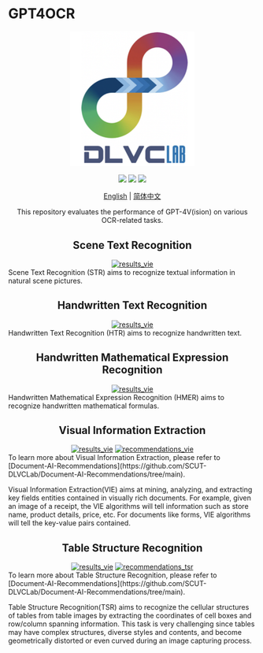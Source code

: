 # GPT4OCR

<div align="center">
  <p>
      <img width="50%" src="images/DLVC.png"></a>
  </p>

  <a href=""><img src="https://img.shields.io/github/stars/{SCUT-DLVCLab}/{GPT4OCR}.svg"></a>
  <a href=""><img src="https://img.shields.io/github/issues/{SCUT-DLVCLab}/{GPT4OCR}.svg"></a>
  <a href=""><img src="https://img.shields.io/github/issues-pr/{SCUT-DLVCLab}/{GPT4OCR}.svg"></a>

[English](README.md) | [简体中文](README.zh-CN.md)
<br>

This repository evaluates the performance of GPT-4V(ision) on various OCR-related tasks. 

<!-- <div>
    <a href=""><img src="https://img.shields.io/badge/-Run on gradio-orange" alt="gradio"></a>
</div> -->


<h2>Scene Text Recognition</h2>
<div>
    <a href="results/str/results_str.md"><img src="https://img.shields.io/badge/Evaluation- 🗒️Results-blue" alt="results_vie"></a>
</div>
<div align="left">
Scene Text Recognition (STR) aims to recognize textual information in natural scene pictures.
<div align="center">
<h2>Handwritten Text Recognition</h2>
<div>
    <a href="results/htr/result_htr.md"><img src="https://img.shields.io/badge/Evaluation- 🗒️Results-blue" alt="results_vie"></a>
<div align="left">
Handwritten Text Recognition (HTR) aims to recognize handwritten text.
</div>
<div align="center">
<h2>Handwritten Mathematical Expression Recognition</h2>
<div>
    <a href="results/hmer/results_hmer.md"><img src="https://img.shields.io/badge/Evaluation- 🗒️Results-blue" alt="results_vie"></a>
<div align="left">
Handwritten Mathematical Expression Recognition (HMER) aims to recognize handwritten mathematical formulas.
</div>
<div align="center">
<h2>Visual Information Extraction</h2>

<div>
    <a href="results/vie/results_vie.md"><img src="https://img.shields.io/badge/Evaluation- 🗒️Results-blue" alt="results_vie"></a>
    <a href="https://github.com/SCUT-DLVCLab/Document-AI-Recommendations/tree/main"><img src="https://img.shields.io/badge/Resource-🧷Collections-orange" alt="recommendations_vie"></a>
</div>
<div align="left">
To learn more about Visual Information Extraction, please refer to [Document-AI-Recommendations](https://github.com/SCUT-DLVCLab/Document-AI-Recommendations/tree/main).

Visual Information Extraction(VIE) aims at mining, analyzing, and extracting key fields entities contained in visually rich documents. For example, given an image of a receipt, the VIE algorithms will tell information such as store name, product details, price, etc. For documents like forms, VIE algorithms will tell the key-value pairs contained.
<div align="center">
<h2>Table Structure Recognition</h2>
<div>
    <a href="results/tsr/results_tsr.md"><img src="https://img.shields.io/badge/Evaluation- 🗒️Results-blue" alt="results_vie"></a>
    <a href="https://github.com/SCUT-DLVCLab/Document-AI-Recommendations/tree/main"><img src="https://img.shields.io/badge/Resource-🧷Collections-orange" alt="recommendations_tsr"></a>
</div>
<div align="left">
To learn more about Table Structure Recognition, please refer to [Document-AI-Recommendations](https://github.com/SCUT-DLVCLab/Document-AI-Recommendations/tree/main).

Table Structure Recognition(TSR) aims to recognize the cellular structures of tables from table images by extracting the coordinates of cell boxes and row/column spanning information. This task is very challenging since tables may have complex structures, diverse styles and contents, and become geometrically distorted or even curved during an image capturing process.

<!-- <h2>Layout Analysis</h2> -->

</div>